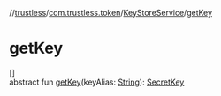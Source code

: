 //[trustless](../../../index.md)/[com.trustless.token](../index.md)/[KeyStoreService](index.md)/[getKey](get-key.md)

# getKey

[]\
abstract fun [getKey](get-key.md)(keyAlias: [String](https://kotlinlang.org/api/latest/jvm/stdlib/kotlin/-string/index.html)): [SecretKey](https://developer.android.com/reference/kotlin/javax/crypto/SecretKey.html)
